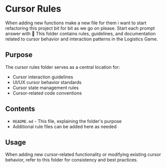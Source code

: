 # Cursor Rules
When adding new functions make a new file for them i want to start refactoring this project bit for bit as we go on please.
Start each prompt answer with 🤖
This folder contains rules, guidelines, and documentation related to cursor behavior and interaction patterns in the Logistics Game.

## Purpose

The cursor rules folder serves as a central location for:
- Cursor interaction guidelines
- UI/UX cursor behavior standards
- Cursor state management rules
- Cursor-related code conventions

## Contents

- `README.md` - This file, explaining the folder's purpose
- Additional rule files can be added here as needed

## Usage

When adding new cursor-related functionality or modifying existing cursor behavior, refer to this folder for consistency and best practices.
